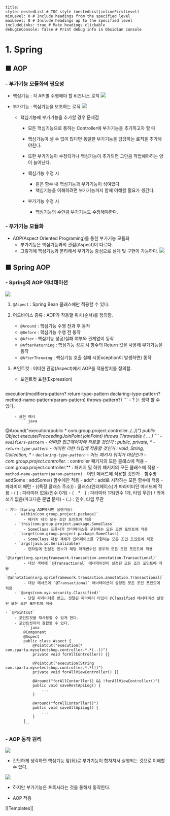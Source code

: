 ```table-of-contents
title: 
style: nestedList # TOC style (nestedList|inlineFirstLevel)
minLevel: 0 # Include headings from the specified level
maxLevel: 0 # Include headings up to the specified level
includeLinks: true # Make headings clickable
debugInConsole: false # Print debug info in Obsidian console
```

# 1. Spring
## ■ AOP

### - 부가기능 모듈화의 필요성
- 핵심기능 : 각 API별 수행해야 할 비즈니스 로직
  ![](https://i.imgur.com/KF2Kbpu.png)

- 부가기능 : 핵심기능을 보조하는 로직
  ![](https://i.imgur.com/E4A0lWR.png)
  
  - 핵심기능에 부가기능을 추가할 경우 문제점
    - 모든 핵심기능으로 통하는 Controller에 부가기능을 추가하고자 할 때
    - 핵심기능이 셀 수 없이 많다면 동일한 부가기능을 담당하는 로직을 추가해야한다.
    - 또한 부가기능이 수정되거나 핵심기능이 추가되면 그만큼 작업해야하는 양이 늘어난다.
      
    - 핵심기능 수정 시 
		- 같은 함수 내 핵심기능과 부가기능이 섞여있다.
	    - 핵심기능을 이해하려면 부가기능까지 함께 이해할 필요가 생긴다.
	      
	- 부가기능 수정 시
		- 핵심기능의 수만큼 부가기능도 수정해야한다.

### - 부가기능 모듈화
- AOP(Aspect Oriented Programing)를 통한 부가기능 모듈화
	- 부가기능은 핵심기능과의 관점(Aspect)이 다르다.
	- 그렇기에 핵심기능과 분리해서 부가기능 중심으로 설계 및 구현이 가능하다.
	  ![](https://i.imgur.com/dTaeU8v.png)

## ■ Spring AOP
### - Spring의 AOP 애너테이션
![](https://i.imgur.com/D3z4Oo7.png)

1. `@Aspect` : Spring Bean 클래스에만 적용할 수 있다.
   
2. 어드바이스 종류 : AOP가 작동할 위치(순서)를 정의함.
	- `@Around` : 핵심기능 수행 전과 후 동작
	- `@Before` : 핵심기능 수행 전 동작
	- `@After` : 핵심기능 성공/실패 여부와 관계없이 동작
	- `@AfterReturning` : 핵심기능 성공 시 함수의 Return 값을 사용해 부가기능을 동작
	- `@AfterThrowing` : 핵심기능 호출 실패 시(Exception이 발생하면) 동작
	  
3. 포인트컷 : 어떠한 관점(Aspect)에서 AOP를 적용할지를 정의함.
	- 포인트컷 표현(Expression)
	  ``` java
execution(modifiers-pattern? return-type-pattern declaring-type-pattern? method-name-pattern(param-pattern) throws-pattern?)
		```
		- ? 는 생략 할 수 있다.
		  
		- 표현 예시
		  ``` java
@Around("execution(public * com.group.project.controller..*(..))")
public Object execute(ProceedingJoinPoint joinPoint) throws Throwable { ... }
			```
		- `modifiers-pattern`
			- 어떠한 접근제어자에 적용할 것인가 : public, private, *
		- `return-type-pattern`
			- 어떠한 리턴 타입에 적용할 것인가 : void, String, Collection, *
		- `declaring-type-pattern`
			- 어느 패키지 위치가 대상인가
			- com.group.project.controller.* : controller 패키지의 모든 클래스에 적용
			- com.group.project.controller.** : 패키지 및 하위 패키지의 모든 클래스에 적용
		- `method-name-pattern(param-pattern)`
			- 어떤 메서드에 적용할 것인가
			- 함수명
				- addSome : addSome() 함수에만 적용
				- add* : add로 시작하는 모든 함수에 적용
			- 파라미터 패턴
				- ({특정 클래스 주소}) : 클래스(인터페이스)가 파라미터인 메서드에 적용
				- ( ) : 파라미터 없음(인수 0개)
				- (　*　) : 파라미터 1개(인수 1개, 타입 무관) / 띄어쓰기 없음(마크다운 문법 문제)
				- (..) : 인수, 타입 무관
		  
	- 기타 (Spring AOP에서만 실행가능)
		- `within(com.group.project.package)`
			- 패키지 내의 모든 조인 포인트에 적용
		- `this(com.group.project.package.SomeClass`
			- SomeClass 프록시가 인터페이스를 구현하는 모든 조인 포인트에 적용
		- `target(com.group.project.package.SomeClass)`
			- SomeClass 대상 객체가 인터페이스를 구현하는 모든 조인 포인트에 적용
		- `args(java.io.Serializable)`
			- 런타임에 전달된 인수가 해당 매개변수인 경우의 모든 조인 포인트에 적용
		- `@target(org.springframework.transaction.annotation.Transactional)`
			- 대상 객체에 `@Transactional` 애너테이션이 설정된 모든 조인 포인트에 적용
		- `@annotation(org.sprinframework.transaction.annotation.Transactional)`
			- 대상 메서드에 `@Transactional` 애너테이션이 설정된 모든 조인 포인트에 적용
		- `@args(com.xyz.security.Classified)`
			- 단일 파라미터를 받고, 전달된 파라미터 타입이 @Classified 애너테이션 설정된 모든 조인 포인트에 적용
			  
	- `@Pointcut`
		- 포인트컷을 재사용할 수 있게 한다.
		- 포인트컷끼리 결합할 수 있다.
            ```java
			@Component
			@Aspect
			public class Aspect {
				@Pointcut("execution(* com.sparta.myselectshop.controller.*.*(..))")
				private void forAllController() {}
				
				@Pointcut("execution(String com.sparta.myselectshop.controller.*.*())")
				private void forAllViewController() {}
				
				@Around("forAllContorller() && !forAllViewController()")
				public void saveRestApiLog() {
					...
				}
				
				@Around("forAllContorller()")
				public void saveAllApiLog() {
					...
				}	
			}
			```

### - AOP 동작 원리
![](https://i.imgur.com/pFZIVpT.png)
- 간단하게 생각하면 핵심기능 앞(뒤)로 부가기능이 합쳐져서 실행되는 것으로 이해할 수 있다.

![](https://i.imgur.com/fdU0Q5b.png)
- 하지만 부가기능은 프록시라는 것을 통해서 동작한다.

- AOP 적용 



[[Templates]]
